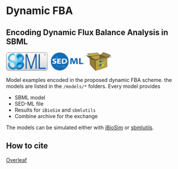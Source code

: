 # Dynamic FBA 
## Encoding Dynamic Flux Balance Analysis in SBML
<a href="http://sbml.org" title="SBML"><img src="./docs/images/sbml.png" height="50"/></a>&nbsp;
<a href="http://sed-ml.org" title="SED-ML"><img src="./docs/images/sedml.png" height="50"/></a>&nbsp;
<a href="http://co.mbine.org/documents/archive" title="CombineArchive"><img src="./docs/images/omex.png" height="50"/></a>&nbsp;

Model examples encoded in the proposed dynamic FBA scheme. the models are listed in the `/models/*` folders. Every model provides
* SBML model
* SED-ML file 
* Results for `iBioSim` and `sbmlutils`
* Combine archive for the exchange

The models can be simulated either with [iBioSim](http://www.async.ece.utah.edu/ibiosim) or [sbmlutils](https://github.com/matthiaskoenig/sbmlutils/).

## How to cite
[Overleaf](https://www.overleaf.com/6382003zbbpfy#/21488847/)





